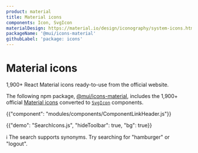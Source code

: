 ```yaml
---
product: material
title: Material icons
components: Icon, SvgIcon
materialDesign: https://material.io/design/iconography/system-icons.html
packageName: '@mui/icons-material'
githubLabel: 'package: icons'
---
```


# Material icons

<p class="description">1,900+ React Material icons ready-to-use from the official website.</p>

The following npm package,
[@mui/icons-material](https://www.npmjs.com/package/@mui/icons-material),
includes the 1,900+ official [Material icons](https://fonts.google.com/icons) converted to [`SvgIcon`](/api/svg-icon/) components.

{{"component": "modules/components/ComponentLinkHeader.js"}}

{{"demo": "SearchIcons.js", "hideToolbar": true, "bg": true}}

ℹ️ The search supports synonyms. Try searching for "hamburger" or "logout".
